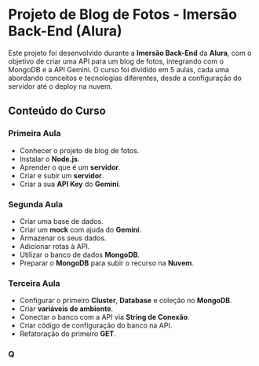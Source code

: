 # Projeto de Blog de Fotos - Imersão Back-End (Alura)

Este projeto foi desenvolvido durante a **Imersão Back-End** da **Alura**, com o objetivo de criar uma API para um blog de fotos, integrando com o MongoDB e a API Gemini. O curso foi dividido em 5 aulas, cada uma abordando conceitos e tecnologias diferentes, desde a configuração do servidor até o deploy na nuvem.

## Conteúdo do Curso

### Primeira Aula
- Conhecer o projeto de blog de fotos.
- Instalar o **Node.js**.
- Aprender o que é um **servidor**.
- Criar e subir um **servidor**.
- Criar a sua **API Key** do **Gemini**.

### Segunda Aula
- Criar uma base de dados.
- Criar um **mock** com ajuda do **Gemini**.
- Armazenar os seus dados.
- Adicionar rotas à API.
- Utilizar o banco de dados **MongoDB**.
- Preparar o **MongoDB** para subir o recurso na **Nuvem**.

### Terceira Aula
- Configurar o primeiro **Cluster**, **Database** e coleção no **MongoDB**.
- Criar **variáveis de ambiente**.
- Conectar o banco com a API via **String de Conexão**.
- Criar código de configuração do banco na API.
- Refatoração do primeiro **GET**.

### Q
